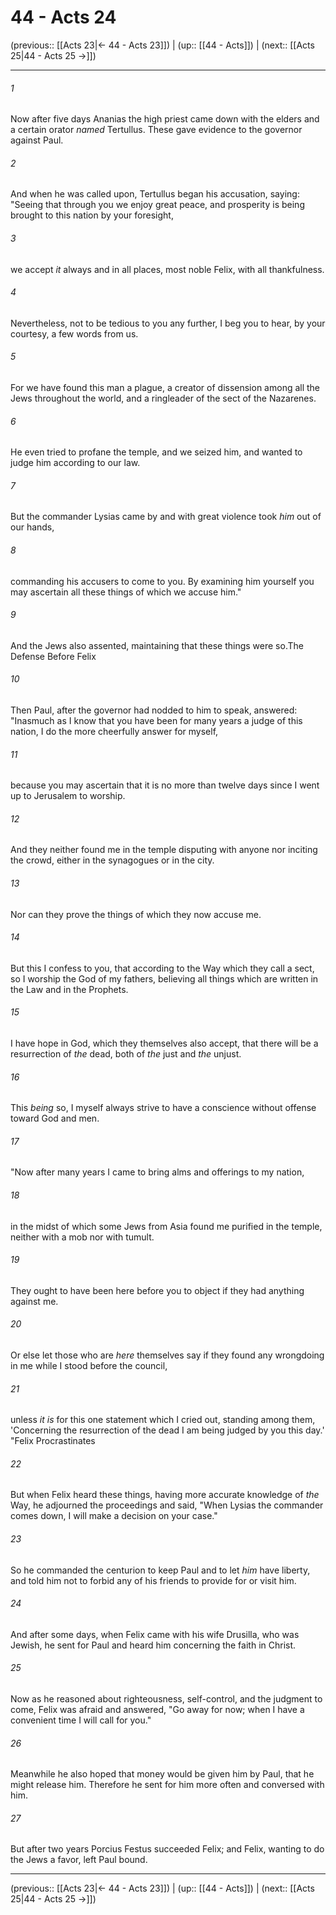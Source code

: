 # 44 - Acts 24

(previous:: [[Acts 23|← 44 - Acts 23]]) | (up:: [[44 - Acts]]) | (next:: [[Acts 25|44 - Acts 25 →]])

***


###### 1 
Now after five days Ananias the high priest came down with the elders and a certain orator _named_ Tertullus. These gave evidence to the governor against Paul. 

###### 2 
And when he was called upon, Tertullus began his accusation, saying: "Seeing that through you we enjoy great peace, and prosperity is being brought to this nation by your foresight, 

###### 3 
we accept _it_ always and in all places, most noble Felix, with all thankfulness. 

###### 4 
Nevertheless, not to be tedious to you any further, I beg you to hear, by your courtesy, a few words from us. 

###### 5 
For we have found this man a plague, a creator of dissension among all the Jews throughout the world, and a ringleader of the sect of the Nazarenes. 

###### 6 
He even tried to profane the temple, and we seized him, and wanted to judge him according to our law. 

###### 7 
But the commander Lysias came by and with great violence took _him_ out of our hands, 

###### 8 
commanding his accusers to come to you. By examining him yourself you may ascertain all these things of which we accuse him." 

###### 9 
And the Jews also assented, maintaining that these things were so.The Defense Before Felix 

###### 10 
Then Paul, after the governor had nodded to him to speak, answered: "Inasmuch as I know that you have been for many years a judge of this nation, I do the more cheerfully answer for myself, 

###### 11 
because you may ascertain that it is no more than twelve days since I went up to Jerusalem to worship. 

###### 12 
And they neither found me in the temple disputing with anyone nor inciting the crowd, either in the synagogues or in the city. 

###### 13 
Nor can they prove the things of which they now accuse me. 

###### 14 
But this I confess to you, that according to the Way which they call a sect, so I worship the God of my fathers, believing all things which are written in the Law and in the Prophets. 

###### 15 
I have hope in God, which they themselves also accept, that there will be a resurrection of _the_ dead, both of _the_ just and _the_ unjust. 

###### 16 
This _being_ so, I myself always strive to have a conscience without offense toward God and men. 

###### 17 
"Now after many years I came to bring alms and offerings to my nation, 

###### 18 
in the midst of which some Jews from Asia found me purified in the temple, neither with a mob nor with tumult. 

###### 19 
They ought to have been here before you to object if they had anything against me. 

###### 20 
Or else let those who are _here_ themselves say if they found any wrongdoing in me while I stood before the council, 

###### 21 
unless _it is_ for this one statement which I cried out, standing among them, 'Concerning the resurrection of the dead I am being judged by you this day.' "Felix Procrastinates 

###### 22 
But when Felix heard these things, having more accurate knowledge of _the_ Way, he adjourned the proceedings and said, "When Lysias the commander comes down, I will make a decision on your case." 

###### 23 
So he commanded the centurion to keep Paul and to let _him_ have liberty, and told him not to forbid any of his friends to provide for or visit him. 

###### 24 
And after some days, when Felix came with his wife Drusilla, who was Jewish, he sent for Paul and heard him concerning the faith in Christ. 

###### 25 
Now as he reasoned about righteousness, self-control, and the judgment to come, Felix was afraid and answered, "Go away for now; when I have a convenient time I will call for you." 

###### 26 
Meanwhile he also hoped that money would be given him by Paul, that he might release him. Therefore he sent for him more often and conversed with him. 

###### 27 
But after two years Porcius Festus succeeded Felix; and Felix, wanting to do the Jews a favor, left Paul bound.

***

(previous:: [[Acts 23|← 44 - Acts 23]]) | (up:: [[44 - Acts]]) | (next:: [[Acts 25|44 - Acts 25 →]])
